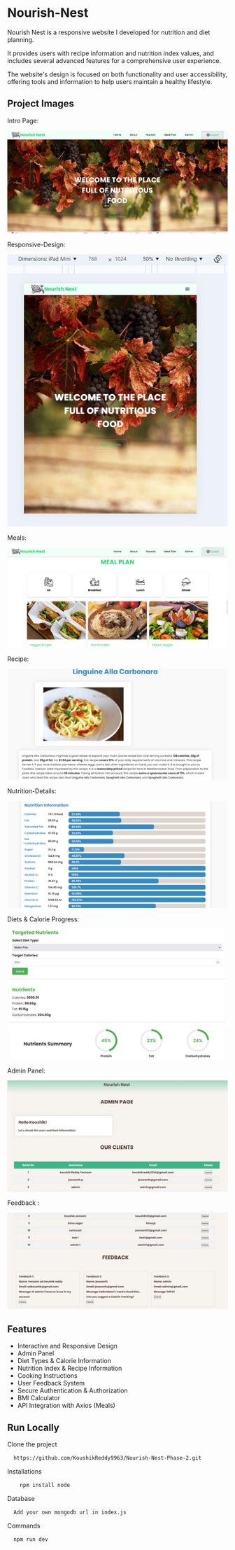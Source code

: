 
# Nourish-Nest 

Nourish Nest is a responsive website I developed for nutrition and diet planning.
 
It provides users with recipe information and nutrition index values, and includes several advanced features for a comprehensive user experience. 

The website's design is focused on both functionality and user accessibility, offering tools and information to help users maintain a healthy lifestyle.



## Project Images 



Intro Page:

![Screenshot 2024-02-17 005957](https://github.com/KoushikReddy9963/Nourish-Nest-Phase-2/blob/64a2a73808dbfdfbb5526da6e93b4a6865f0b94e/Screenshots/Screenshot%202024-08-17%20124919.png?raw=true)

Responsive-Design: 

![Screenshot 2024-02-17 010136](https://github.com/KoushikReddy9963/Nourish-Nest-Phase-2/blob/64a2a73808dbfdfbb5526da6e93b4a6865f0b94e/Screenshots/Screenshot%202024-08-17%20125231.png?raw=true)

Meals:

![Screenshot 2024-02-17 010148](https://github.com/KoushikReddy9963/Nourish-Nest-Phase-2/blob/main/Screenshots/Screenshot%202024-08-17%20124949.png?raw=true)


Recipe: 

![Screenshot 2024-02-17 010148](https://github.com/KoushikReddy9963/Nourish-Nest-Phase-2/blob/64a2a73808dbfdfbb5526da6e93b4a6865f0b94e/Screenshots/Screenshot%202024-08-17%20125056.png?raw=true)

Nutrition-Details:

![Screenshot 2024-02-17 010148](https://github.com/KoushikReddy9963/Nourish-Nest-Phase-2/blob/64a2a73808dbfdfbb5526da6e93b4a6865f0b94e/Screenshots/Screenshot%202024-08-17%20125110.png?raw=true)

Diets & Calorie Progress:

![Screenshot 2024-02-17 010148](https://github.com/KoushikReddy9963/Nourish-Nest-Phase-2/blob/64a2a73808dbfdfbb5526da6e93b4a6865f0b94e/Screenshots/Screenshot%202024-08-17%20125038.png?raw=true)

Admin Panel:

![Screenshot 2024-02-17 010148](https://github.com/KoushikReddy9963/Nourish-Nest-Phase-2/blob/64a2a73808dbfdfbb5526da6e93b4a6865f0b94e/Screenshots/Screenshot%202024-08-17%20125408.png?raw=true)

Feedback : 

![Screenshot 2024-02-17 010148](https://github.com/KoushikReddy9963/Nourish-Nest-Phase-2/blob/main/Screenshots/Screenshot%202024-08-17%20125419.png?raw=true)









## Features

- Interactive and Responsive Design
- Admin Panel
- Diet Types & Calorie Information
- Nutrition Index & Recipe Information
- Cooking Instructions
- User Feedback System
- Secure Authentication & Authorization
- BMI Calculator
- API Integration with Axios (Meals)


## Run Locally

Clone the project

```bash
  https://github.com/KoushikReddy9963/Nourish-Nest-Phase-2.git
```


Installations

```bash
    npm install node
```

Database

```bash
  Add your own mongodb url in index.js
```

Commands

```bash
  npm run dev
```




